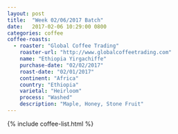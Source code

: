 ```yaml
---
layout: post
title:  "Week 02/06/2017 Batch"
date:   2017-02-06 10:29:00 0800
categories: coffee
coffee-roasts:
  - roaster: "Global Coffee Trading"
    roaster-url: "http://www.globalcoffeetrading.com"
    name: "Ethiopia Yirgachiffe"
    purchase-date: "02/02/2017"
    roast-date: "02/01/2017"
    continent: "Africa"
    country: "Ethiopia"
    varietal: "Heirloom"
    process: "Washed"
    description: "Maple, Honey, Stone Fruit"
---
```


{% include coffee-list.html %}

